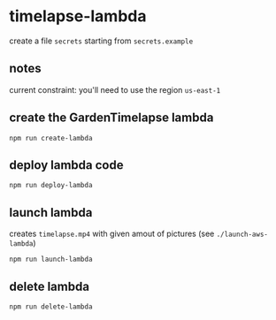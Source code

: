 # timelapse-lambda

create a file `secrets` starting from `secrets.example`

## notes

current constraint: you'll need to use the region `us-east-1`

## create the GardenTimelapse lambda

```
npm run create-lambda
```

## deploy lambda code

```
npm run deploy-lambda
```

## launch lambda

creates `timelapse.mp4` with given amout of pictures  (see `./launch-aws-lambda`)

```
npm run launch-lambda
```

## delete lambda

```
npm run delete-lambda
```